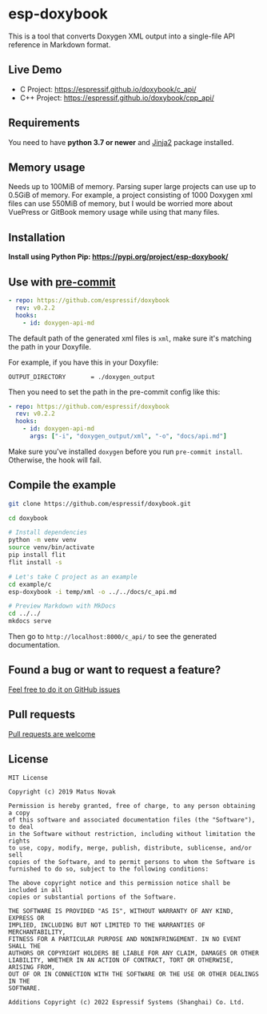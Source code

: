 # esp-doxybook

This is a tool that converts Doxygen XML output into a single-file API reference in Markdown format.

## Live Demo

- C Project: https://espressif.github.io/doxybook/c_api/
- C++ Project: https://espressif.github.io/doxybook/cpp_api/

## Requirements

You need to have **python 3.7 or newer** and [Jinja2](http://jinja.pocoo.org/docs/2.10/intro/) package installed.

## Memory usage

Needs up to 100MiB of memory. Parsing super large projects can use up to 0.5GiB of memory. For example, a project consisting of 1000 Doxygen xml files can use 550MiB of memory, but I would be worried more about VuePress or GitBook memory usage while using that many files.

## Installation

**Install using Python Pip: <https://pypi.org/project/esp-doxybook/>**

## Use with [pre-commit](https://pre-commit.com/)

```yaml
- repo: https://github.com/espressif/doxybook
  rev: v0.2.2
  hooks:
    - id: doxygen-api-md
```

The default path of the generated xml files is `xml`, make sure it's matching the path in your Doxyfile.

For example, if you have this in your Doxyfile:

```
OUTPUT_DIRECTORY       = ./doxygen_output
```

Then you need to set the path in the pre-commit config like this:

```yaml
- repo: https://github.com/espressif/doxybook
  rev: v0.2.2
  hooks:
    - id: doxygen-api-md
      args: ["-i", "doxygen_output/xml", "-o", "docs/api.md"]
```

Make sure you've installed `doxygen` before you run `pre-commit install`. Otherwise, the hook will fail.

## Compile the example

```bash
git clone https://github.com/espressif/doxybook.git

cd doxybook

# Install dependencies
python -m venv venv
source venv/bin/activate
pip install flit
flit install -s

# Let's take C project as an example
cd example/c
esp-doxybook -i temp/xml -o ../../docs/c_api.md

# Preview Markdown with MkDocs
cd ../../
mkdocs serve
```

Then go to `http://localhost:8000/c_api/` to see the generated documentation.

## Found a bug or want to request a feature?

[Feel free to do it on GitHub issues](https://github.com/espressif/doxybook/issues)

## Pull requests

[Pull requests are welcome](https://github.com/espressif/doxybook/pulls)

## License

```
MIT License

Copyright (c) 2019 Matus Novak

Permission is hereby granted, free of charge, to any person obtaining a copy
of this software and associated documentation files (the "Software"), to deal
in the Software without restriction, including without limitation the rights
to use, copy, modify, merge, publish, distribute, sublicense, and/or sell
copies of the Software, and to permit persons to whom the Software is
furnished to do so, subject to the following conditions:

The above copyright notice and this permission notice shall be included in all
copies or substantial portions of the Software.

THE SOFTWARE IS PROVIDED "AS IS", WITHOUT WARRANTY OF ANY KIND, EXPRESS OR
IMPLIED, INCLUDING BUT NOT LIMITED TO THE WARRANTIES OF MERCHANTABILITY,
FITNESS FOR A PARTICULAR PURPOSE AND NONINFRINGEMENT. IN NO EVENT SHALL THE
AUTHORS OR COPYRIGHT HOLDERS BE LIABLE FOR ANY CLAIM, DAMAGES OR OTHER
LIABILITY, WHETHER IN AN ACTION OF CONTRACT, TORT OR OTHERWISE, ARISING FROM,
OUT OF OR IN CONNECTION WITH THE SOFTWARE OR THE USE OR OTHER DEALINGS IN THE
SOFTWARE.

Additions Copyright (c) 2022 Espressif Systems (Shanghai) Co. Ltd.
```
